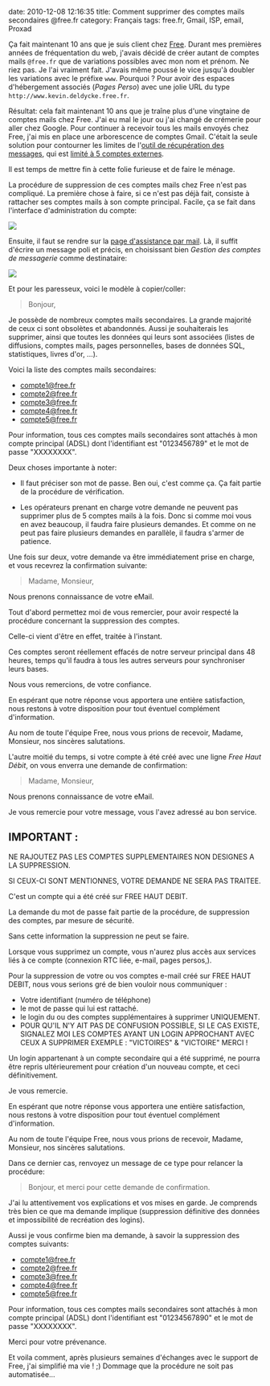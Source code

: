 date: 2010-12-08 12:16:35
title: Comment supprimer des comptes mails secondaires @free.fr
category: Français
tags: free.fr, Gmail, ISP, email, Proxad

Ça fait maintenant 10 ans que je suis client chez [Free](http://free.fr). Durant mes premières années de fréquentation du web, j'avais décidé de créer autant de comptes mails `@free.fr` que de variations possibles avec mon nom et prénom. Ne riez pas. Je l'ai vraiment fait. J'avais même poussé le vice jusqu'à doubler les variations avec le préfixe `www`. Pourquoi ? Pour avoir des espaces d'hébergement associés (_Pages Perso_) avec une jolie URL du type `http://www.kevin.deldycke.free.fr`.

Résultat: cela fait maintenant 10 ans que je traîne plus d'une vingtaine de comptes mails chez Free. J'ai eu mal le jour ou j'ai changé de crémerie pour aller chez Google. Pour continuer à recevoir tous les mails envoyés chez Free, j'ai mis en place une arborescence de comptes Gmail. C'était la seule solution pour contourner les limites de l'[outil de récupération des messages](http://mail.google.com/support/bin/answer.py?answer=21288), qui est [limité à 5 comptes externes](http://kb.mozillazine.org/Using_Gmail_with_Thunderbird_and_Mozilla_Suite#Mail_fetcher).

Il est temps de mettre fin à cette folie furieuse et de faire le ménage.

La procédure de suppression de ces comptes mails chez Free n'est pas compliqué. La première chose à faire, si ce n'est pas déjà fait, consiste à rattacher ses comptes mails à son compte principal. Facile, ça se fait dans l'interface d'administration du compte:

![](/uploads/2010/rattacher-compte-mail.png)

Ensuite, il faut se rendre sur la [page d'assistance par mail](http://www.free.fr/assistance/mail.html). Là, il suffit d'écrire un message poli et précis, en choisissant bien _Gestion des comptes de messagerie_ comme destinataire:

![](/uploads/2010/free-assistance-mail.png)

Et pour les paresseux, voici le modèle à copier/coller:

> Bonjour,

Je possède de nombreux comptes mails secondaires. La grande majorité de ceux ci sont obsolètes et abandonnés. Aussi je souhaiterais les supprimer, ainsi que toutes les données qui leurs sont associées (listes de diffusions, comptes mails, pages personnelles, bases de données SQL, statistiques, livres d'or, ...).

Voici la liste des comptes mails secondaires:
  * compte1@free.fr
  * compte2@free.fr
  * compte3@free.fr
  * compte4@free.fr
  * compte5@free.fr

Pour information, tous ces comptes mails secondaires sont attachés à mon compte principal (ADSL) dont l'identifiant est "0123456789" et le mot de passe "XXXXXXXX".

Deux choses importante à noter:

  * Il faut préciser son mot de passe. Ben oui, c'est comme ça. Ça fait partie de la procédure de vérification.

  * Les opérateurs prenant en charge votre demande ne peuvent pas supprimer plus de 5 comptes mails à la fois. Donc si comme moi vous en avez beaucoup, il faudra faire plusieurs demandes. Et comme on ne peut pas faire plusieurs demandes en parallèle, il faudra s'armer de patience.

Une fois sur deux, votre demande va être immédiatement prise en charge, et vous recevrez la confirmation suivante:

> Madame, Monsieur,

Nous prenons connaissance de votre eMail.

Tout d'abord permettez moi de vous remercier, pour avoir respecté la procédure concernant la suppression des comptes.

Celle-ci vient d'être en effet, traitée à l'instant.

Ces comptes seront réellement effacés de notre serveur principal dans 48 heures, temps qu'il faudra à tous les autres serveurs pour synchroniser leurs bases.

Nous vous remercions, de votre confiance.

En espérant que notre réponse vous apportera une entière satisfaction, nous restons à votre disposition pour tout éventuel complément d'information.

Au nom de toute l'équipe Free, nous vous prions de recevoir, Madame, Monsieur, nos sincères salutations.

L'autre moitié du temps, si votre compte à été créé avec une ligne _Free Haut Débit_, on vous enverra une demande de confirmation:

> Madame, Monsieur,

Nous prenons connaissance de votre eMail.

Je vous remercie pour votre message, vous l'avez adressé au bon service.

IMPORTANT :
----------

NE RAJOUTEZ PAS LES COMPTES SUPPLEMENTAIRES NON DESIGNES A LA SUPPRESSION.

SI CEUX-CI SONT MENTIONNES, VOTRE DEMANDE NE SERA PAS TRAITEE.

C'est un compte qui a été créé sur FREE HAUT DEBIT.

La demande du mot de passe fait partie de la procédure, de suppression des comptes, par mesure de sécurité.

Sans cette information la suppression ne peut se faire.

Lorsque vous supprimez un compte, vous n'aurez plus accès aux services liés à ce compte (connexion RTC liée, e-mail, pages persos,).

Pour la suppression de votre ou vos comptes e-mail créé sur FREE HAUT DEBIT, nous vous serions gré de bien vouloir nous communiquer :
- Votre identifiant (numéro de téléphone)
- le mot de passe qui lui est rattaché.
- le login du ou des comptes supplémentaires à supprimer UNIQUEMENT.
- POUR QU'IL N'Y AIT PAS DE CONFUSION POSSIBLE, SI LE CAS EXISTE, SIGNALEZ MOI LES COMPTES AYANT UN LOGIN APPROCHANT AVEC CEUX A SUPPRIMER EXEMPLE : "VICTOIRES" & "VICTOIRE" MERCI !

Un login appartenant à un compte secondaire qui a été supprimé, ne pourra être repris ultérieurement pour création d'un nouveau compte, et ceci définitivement.

Je vous remercie.

En espérant que notre réponse vous apportera une entière satisfaction, nous restons à votre disposition pour tout éventuel complément d'information.

Au nom de toute l'équipe Free, nous vous prions de recevoir, Madame, Monsieur, nos sincères salutations.

Dans ce dernier cas, renvoyez un message de ce type pour relancer la procédure:

> Bonjour, et merci pour cette demande de confirmation.

J'ai lu attentivement vos explications et vos mises en garde. Je comprends très bien ce que ma demande implique (suppression définitive des données et impossibilité de recréation des logins).

Aussi je vous confirme bien ma demande, à savoir la suppression des comptes suivants:
  * compte1@free.fr
  * compte2@free.fr
  * compte3@free.fr
  * compte4@free.fr
  * compte5@free.fr

Pour information, tous ces comptes mails secondaires sont attachés à mon compte principal (ADSL) dont l'identifiant est "01234567890" et le mot de passe "XXXXXXXX".

Merci pour votre prévenance.

Et voila comment, après plusieurs semaines d'échanges avec le support de Free, j'ai simplifié ma vie ! ;) Dommage que la procédure ne soit pas automatisée...
